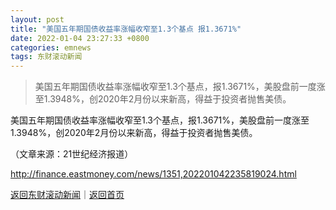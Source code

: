 ```yaml
---
layout: post
title: "美国五年期国债收益率涨幅收窄至1.3个基点 报1.3671%"
date: 2022-01-04 23:27:33 +0800
categories: emnews
tags: 东财滚动新闻
---
```

> 美国五年期国债收益率涨幅收窄至1.3个基点，报1.3671%，美股盘前一度涨至1.3948%，创2020年2月份以来新高，得益于投资者抛售美债。

<p>美国五年期国债收益率涨幅收窄至1.3个基点，报1.3671%，美股盘前一度涨至1.3948%，创2020年2月份以来新高，得益于投资者抛售美债。</p><p class="em_media">（文章来源：21世纪经济报道）</p>

<http://finance.eastmoney.com/news/1351,202201042235819024.html>

[返回东财滚动新闻](//finews.withounder.com/emnews/)｜[返回首页](//finews.withounder.com/)